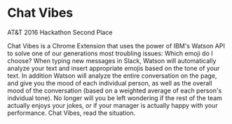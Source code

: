 # Chat Vibes

AT&T 2016 Hackathon Second Place

Chat Vibes is a Chrome Extension that uses the power of IBM's Watson API to solve one of our generations most
troubling issues: Which emoji do I choose? When typing new messages in Slack, Watson will automatically analyze
your text and insert appropriate emojis based on the tone of your text. In addition Watson will analyze the entire
conversation on the page, and give you the mood of each individual person, as well as the overall mood of the
conversation (based on a weighted average of each person's indvidual tone). No longer will you be left wondering
if the rest of the team actually enjoys your jokes, or if your manager is actually happy with your performance.
Chat Vibes, read the situation.
